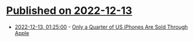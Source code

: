 # [Published on 2022-12-13](index.md)

* [2022-12-13, 01:25:00](https://mobile.slashdot.org/story/22/12/12/2325210/only-a-quarter-of-us-iphones-are-sold-through-apple?utm_source=rss1.0mainlinkanon&utm_medium=feed) - [Only a Quarter of US iPhones Are Sold Through Apple](https://mobile.slashdot.org/story/22/12/12/2325210/only-a-quarter-of-us-iphones-are-sold-through-apple?utm_source=rss1.0mainlinkanon&utm_medium=feed)
